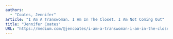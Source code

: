 ```yaml
---
authors:
  - "Coates, Jennifer"
article: "I Am A Transwoman. I Am In The Closet. I Am Not Coming Out"
title: "Jennifer Coates"
URL: "https://medium.com/@jencoates/i-am-a-transwoman-i-am-in-the-closet-i-am-not-coming-out-4c2dd1907e42"
---
```

